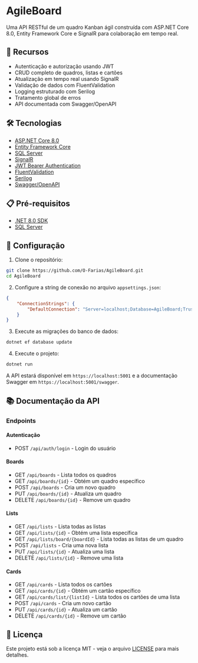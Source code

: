# AgileBoard

Uma API RESTful de um quadro Kanban ágil construída com ASP.NET Core 8.0, Entity Framework Core e SignalR para colaboração em tempo real.

## 🚀 Recursos

- Autenticação e autorização usando JWT
- CRUD completo de quadros, listas e cartões 
- Atualização em tempo real usando SignalR
- Validação de dados com FluentValidation
- Logging estruturado com Serilog
- Tratamento global de erros
- API documentada com Swagger/OpenAPI

## 🛠️ Tecnologias

- [ASP.NET Core 8.0](https://docs.microsoft.com/pt-br/aspnet/core/?view=aspnetcore-8.0)
- [Entity Framework Core](https://docs.microsoft.com/pt-br/ef/core/)
- [SQL Server](https://www.microsoft.com/pt-br/sql-server)
- [SignalR](https://docs.microsoft.com/pt-br/aspnet/core/signalr)
- [JWT Bearer Authentication](https://docs.microsoft.com/pt-br/aspnet/core/security/authentication)
- [FluentValidation](https://fluentvalidation.net/)
- [Serilog](https://serilog.net/)
- [Swagger/OpenAPI](https://swagger.io/)

## 📋 Pré-requisitos

- [.NET 8.0 SDK](https://dotnet.microsoft.com/download/dotnet/8.0)
- [SQL Server](https://www.microsoft.com/pt-br/sql-server/sql-server-downloads)

## 🔧 Configuração

1. Clone o repositório:
```bash
git clone https://github.com/O-Farias/AgileBoard.git
cd AgileBoard
```

2. Configure a string de conexão no arquivo `appsettings.json`:
```json
{
    "ConnectionStrings": {
        "DefaultConnection": "Server=localhost;Database=AgileBoard;Trusted_Connection=True;MultipleActiveResultSets=true;TrustServerCertificate=True"
    }
}
```

3. Execute as migrações do banco de dados:
```bash
dotnet ef database update
```

4. Execute o projeto:
```bash
dotnet run
```

A API estará disponível em `https://localhost:5001` e a documentação Swagger em `https://localhost:5001/swagger`.

## 📚 Documentação da API

### Endpoints

#### Autenticação
- POST `/api/auth/login` - Login do usuário

#### Boards
- GET `/api/boards` - Lista todos os quadros
- GET `/api/boards/{id}` - Obtém um quadro específico
- POST `/api/boards` - Cria um novo quadro
- PUT `/api/boards/{id}` - Atualiza um quadro
- DELETE `/api/boards/{id}` - Remove um quadro

#### Lists
- GET `/api/lists` - Lista todas as listas
- GET `/api/lists/{id}` - Obtém uma lista específica
- GET `/api/lists/board/{boardId}` - Lista todas as listas de um quadro
- POST `/api/lists` - Cria uma nova lista
- PUT `/api/lists/{id}` - Atualiza uma lista
- DELETE `/api/lists/{id}` - Remove uma lista

#### Cards
- GET `/api/cards` - Lista todos os cartões
- GET `/api/cards/{id}` - Obtém um cartão específico
- GET `/api/cards/list/{listId}` - Lista todos os cartões de uma lista
- POST `/api/cards` - Cria um novo cartão
- PUT `/api/cards/{id}` - Atualiza um cartão
- DELETE `/api/cards/{id}` - Remove um cartão

## 📄 Licença

Este projeto está sob a licença MIT - veja o arquivo [LICENSE](LICENSE) para mais detalhes.